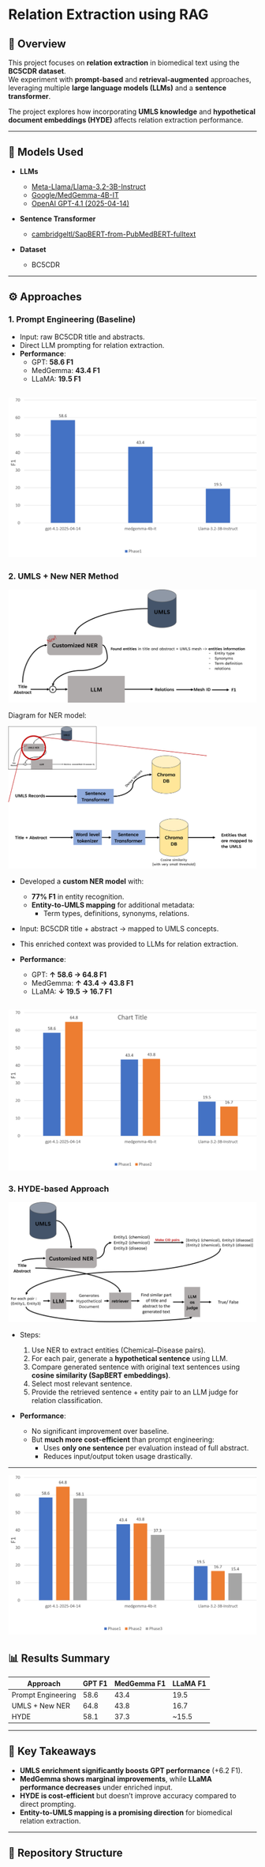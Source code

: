 # Relation Extraction using RAG  

## 📌 Overview  
This project focuses on **relation extraction** in biomedical text using the **BC5CDR dataset**.  
We experiment with **prompt-based** and **retrieval-augmented** approaches, leveraging multiple **large language models (LLMs)** and a **sentence transformer**.  

The project explores how incorporating **UMLS knowledge** and **hypothetical document embeddings (HYDE)** affects relation extraction performance.  

---

## 🧠 Models Used  

- **LLMs**
  - [Meta-Llama/Llama-3.2-3B-Instruct](https://huggingface.co/meta-llama/Llama-3.2-3B-Instruct)  
  - [Google/MedGemma-4B-IT](https://huggingface.co/google/medgemma-4b-it)  
  - [OpenAI GPT-4.1 (2025-04-14)](https://platform.openai.com)  

- **Sentence Transformer**  
  - [cambridgeltl/SapBERT-from-PubMedBERT-fulltext](https://huggingface.co/cambridgeltl/SapBERT-from-PubMedBERT-fulltext)  

- **Dataset**  
  - BC5CDR 

---

## ⚙️ Approaches  

### 1. Prompt Engineering (Baseline)  
- Input: raw BC5CDR title and abstracts.  
- Direct LLM prompting for relation extraction.  
- **Performance**:  
  - GPT: **58.6 F1**  
  - MedGemma: **43.4 F1**  
  - LLaMA: **19.5 F1**  

![results](imgs\Appr1-results.png)
---

### 2. UMLS + New NER Method  
![results](imgs\appr2.png)

Diagram for NER model:

![results](imgs\appr2-2.png)
- Developed a **custom NER model** with:  
  - **77% F1** in entity recognition.  
  - **Entity-to-UMLS mapping** for additional metadata:  
    - Term types, definitions, synonyms, relations.  
- Input: BC5CDR title + abstract → mapped to UMLS concepts.  
- This enriched context was provided to LLMs for relation extraction.  

- **Performance**:  
  - GPT: **↑ 58.6 → 64.8 F1**  
  - MedGemma: **↑ 43.4 → 43.8 F1**  
  - LLaMA: **↓ 19.5 → 16.7 F1**  

![results](imgs\Appr2-results.png)
---

### 3. HYDE-based Approach  
![results](imgs\appr3.png)
- Steps:  
  1. Use NER to extract entities (Chemical–Disease pairs).  
  2. For each pair, generate a **hypothetical sentence** using LLM.  
  3. Compare generated sentence with original text sentences using **cosine similarity (SapBERT embeddings)**.  
  4. Select most relevant sentence.  
  5. Provide the retrieved sentence + entity pair to an LLM judge for relation classification.  

- **Performance**:  
  - No significant improvement over baseline.  
  - But **much more cost-efficient** than prompt engineering:  
    - Uses **only one sentence** per evaluation instead of full abstract.  
    - Reduces input/output token usage drastically.  

---

![results](imgs\Appr3-results.png)
## 📊 Results Summary  

| Approach              | GPT F1 | MedGemma F1 | LLaMA F1 |
|-----------------------|--------|-------------|----------|
| Prompt Engineering    | 58.6   | 43.4        | 19.5     |
| UMLS + New NER        | 64.8   | 43.8        | 16.7     |
| HYDE                  | 58.1   | 37.3        | ~15.5    |

---

## 🚀 Key Takeaways  
- **UMLS enrichment significantly boosts GPT performance** (+6.2 F1).  
- **MedGemma shows marginal improvements**, while **LLaMA performance decreases** under enriched input.  
- **HYDE is cost-efficient** but doesn’t improve accuracy compared to direct prompting.  
- **Entity-to-UMLS mapping is a promising direction** for biomedical relation extraction.  

---

## 📂 Repository Structure  

